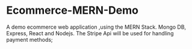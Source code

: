 # Ecommerce-MERN-Demo
 A demo ecommerce web application ,using the MERN Stack. Mongo DB, Express, React and Nodejs.
 The Stripe Api will be used for handling payment methods;
